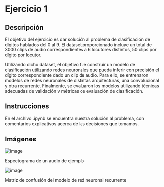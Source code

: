 # Ejercicio 1

## Descripción
El objetivo del ejercicio es dar solución al problema de clasificación de dígitos hablados del 0 al 9. El dataset proporcionado incluye un total de 3000 clips de audio correspondientes a 6 locutores distintos, 50 clips por dígito por locutor.

Utilizando dicho dataset, el objetivo fue construir un modelo de clasificación utilizando redes neuronales que pueda inferir con precisión el dígito correspondiente dado un clip de audio. Para ello, se entrenaron modelos de redes neuronales de distintas arquitecturas, una convolucional y otra recurrente. Finalmente, se evaluaron los modelos utilizando técnicas adecuadas de validación y métricas de evaluación de clasificación.

## Instrucciones
En el archivo .ipynb se encuentra nuestra solución al problema, con comentarios explicativos acerca de las decisiones que tomamos.

## Imágenes 
![image](https://github.com/user-attachments/assets/d96a4dd1-2ee5-42b7-bce1-aaac08ae9519)

Espectograma de un audio de ejemplo

![image](https://github.com/user-attachments/assets/645ee30b-d35f-4235-a6d7-fa072249e3cd)

Matriz de confusión del modelo de red neuronal recurrente

